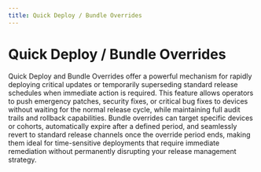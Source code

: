 ```yaml
---
title: Quick Deploy / Bundle Overrides
---
```


# Quick Deploy / Bundle Overrides

Quick Deploy and Bundle Overrides offer a powerful mechanism for rapidly deploying critical updates or temporarily superseding standard release schedules when immediate action is required. This feature allows operators to push emergency patches, security fixes, or critical bug fixes to devices without waiting for the normal release cycle, while maintaining full audit trails and rollback capabilities. Bundle overrides can target specific devices or cohorts, automatically expire after a defined period, and seamlessly revert to standard release channels once the override period ends, making them ideal for time-sensitive deployments that require immediate remediation without permanently disrupting your release management strategy.